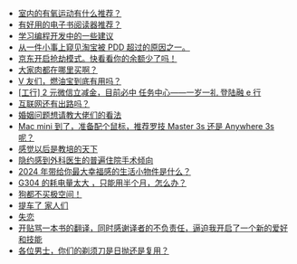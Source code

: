 + [室内的有氧运动有什么推荐？](https://www.v2ex.com/t/1101017)
+ [有好用的电子书阅读器推荐？](https://www.v2ex.com/t/1101002)
+ [学习编程开发中的一些建议](https://www.v2ex.com/t/1100994)
+ [从一件小事上窥见淘宝被 PDD 超过的原因之一。](https://www.v2ex.com/t/1101071)
+ [京东开启抢劫模式。快看看你的余额少了吗！](https://www.v2ex.com/t/1101049)
+ [大家肉都在哪里买啊？](https://www.v2ex.com/t/1101038)
+ [V 友们，燃油宝到底有用吗？](https://www.v2ex.com/t/1101056)
+ [[工行] 2 元微信立减金，目前必中
任务中心——一岁一礼 登陆融 e 行](https://www.v2ex.com/t/1101004)
+ [互联网还有出路吗？](https://www.v2ex.com/t/1101045)
+ [婚姻问题想请教大佬们的看法](https://www.v2ex.com/t/1101085)
+ [Mac mini 到了，准备配个鼠标，推荐罗技 Master 3s 还是 Anywhere 3s 呢？](https://www.v2ex.com/t/1101098)
+ [感觉以后是教培的天下](https://www.v2ex.com/t/1101084)
+ [隐约感到外科医生的普遍住院手术倾向](https://www.v2ex.com/t/1101140)
+ [2024 年带给你最大幸福感的生活小物件是什么？](https://www.v2ex.com/t/1101144)
+ [G304 的耗电量太大 ，只能用半个月，怎么办？](https://www.v2ex.com/t/1101149)
+ [狗都不买极空间！](https://www.v2ex.com/t/1101182)
+ [提车了 家人们](https://www.v2ex.com/t/1101155)
+ [失恋](https://www.v2ex.com/t/1101221)
+ [开贴骂一本书的翻译，同时感谢译者的不负责任，逼迫我开启了一个新的爱好和技能](https://www.v2ex.com/t/1101161)
+ [各位男士，你们的剃须刀是日抛还是复用？](https://www.v2ex.com/t/1101200)
